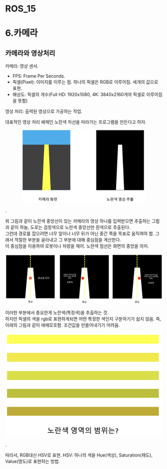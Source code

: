 ROS_15
======

# 6.카메라
## 카메라와 영상처리

카메라: 영상 센서.
  - FPS: Frame Per Seconds. 
  - 픽셀(Pixel): 이미지를 이루는 점. 하나의 픽셀은 RGB로 이루어짐. 세개의 값으로 표현. 
  - 해상도: 픽셀의 개수(Full HD: 1920x1080, 4K: 3840x2160개의 픽셀로 이루어짐을 뜻함)
 
영상 처리: 출력된 영상으로 가공하는 작업.

대표적인 영상 처리 예제인 노란색 차선을 따라가는 프로그램을 만든다고 하자. 

<p align="center"><img src = "../images/ros_yellow.png" width = "400"  title = "ros_yellow"></p>. 

위 그림과 같이 노란색 중앙선이 있는 카메라의 영상 하나를 입력받으면 추출하는 그릠과 같이 하늘, 도로는 검정색으로 노란색 중앙선만 흰색으로 추출된다.   
그런데 경로를 잡으려면 너무 앞이나 너무 뒤가 아닌 중간 쪽을 목표로 움직여야 함. 그래서 적절한 부분을 골라내고 그 부분에 대해 중심점을 계산한다.   
이 중심점을 이용하여 로봇이나 차량을 제어. 노란색 점선은 화면의 중앙을 의미. 
<p align="center"><img src = "../images/yellow_line.png" width = "800"  title = "yellow_line"></p> 


이러한 부분에서 중요한게 노란색(특정색)을 추출하는 것.  
하지만 픽셀의 색을 rgb로 표현하게되면 어떤 특정한 색인지 구분하기가 쉽지 않음. 
즉, 아래의 그림과 같이 애매모호함. 조건값을 만들어내기가 어려움. 
<p align="center"><img src = "../images/yellow.png" width = "600"  title = "yellow"></p>.

따라서, RGB대신 HSV로 표현. 
HSV: 하나의 색을 Hue(색상), Saturation(채도), Value(명도)로 표현하는 방법.  
<p align="center"><img src = "../images/hsv.png.png" width = "600"  title = "hsv></p> 
